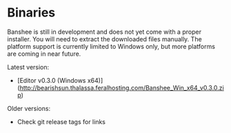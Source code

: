 # Binaries

Banshee is still in development and does not yet come with a proper installer. You will need to extract the downloaded files manually. The platform support is currently limited to Windows only, but more platforms are coming in near future.

Latest version:
 - [Editor v0.3.0 (Windows x64)] (http://bearishsun.thalassa.feralhosting.com/Banshee_Win_x64_v0.3.0.zip)
 
Older versions:
 - Check git release tags for links